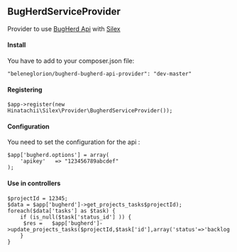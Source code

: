 ## BugHerdServiceProvider

Provider to use [BugHerd Api](https://github.com/spekkionu/bugherd) with [Silex](https://github.com/fabpot/Silex)


#### Install

You have to add to your composer.json file:

```
"beleneglorion/bugherd-bugherd-api-provider": "dev-master"
```


#### Registering

```
$app->register(new Hinatachii\Silex\Provider\BugherdServiceProvider());
```

#### Configuration

You need to set the configuration for the  api :

```
$app['bugherd.options'] = array(
    'apikey'   => "123456789abcdef"
);
```

#### Use in controllers
    $projectId = 12345;
    $data = $app['bugherd']->get_projects_tasks$projectId);
    foreach($data['tasks'] as $task) {
        if (is_null($task['status_id'] )) {
         $res =   $app['bugherd']->update_projects_tasks($projectId,$task['id'],array('status'=>'backlog'));
        }
    }
